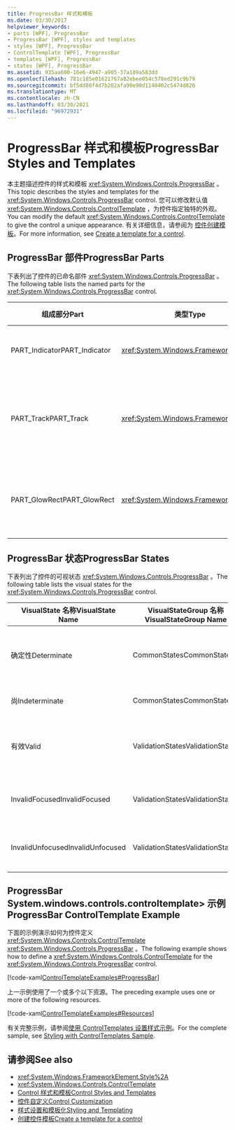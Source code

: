 ```yaml
---
title: ProgressBar 样式和模板
ms.date: 03/30/2017
helpviewer_keywords:
- parts [WPF], ProgressBar
- ProgressBar [WPF], styles and templates
- styles [WPF], ProgressBar
- ControlTemplate [WPF], ProgressBar
- templates [WPF], ProgressBar
- states [WPF], ProgressBar
ms.assetid: 935aa600-16e6-4947-a905-37a189a583dd
ms.openlocfilehash: 781c185e01621767a82ebee054c578ed291c9b79
ms.sourcegitcommit: bf5dd80f4d7b202afa90e90d1148402c5474d826
ms.translationtype: MT
ms.contentlocale: zh-CN
ms.lasthandoff: 03/30/2021
ms.locfileid: "96972931"
---
```

# <a name="progressbar-styles-and-templates"></a><span data-ttu-id="eaa35-102">ProgressBar 样式和模板</span><span class="sxs-lookup"><span data-stu-id="eaa35-102">ProgressBar Styles and Templates</span></span>
<span data-ttu-id="eaa35-103">本主题描述控件的样式和模板 <xref:System.Windows.Controls.ProgressBar> 。</span><span class="sxs-lookup"><span data-stu-id="eaa35-103">This topic describes the styles and templates for the <xref:System.Windows.Controls.ProgressBar> control.</span></span> <span data-ttu-id="eaa35-104">您可以修改默认值 <xref:System.Windows.Controls.ControlTemplate> ，为控件指定独特的外观。</span><span class="sxs-lookup"><span data-stu-id="eaa35-104">You can modify the default <xref:System.Windows.Controls.ControlTemplate> to give the control a unique appearance.</span></span> <span data-ttu-id="eaa35-105">有关详细信息，请参阅为 [控件创建模板](/dotnet/desktop-wpf/themes/how-to-create-apply-template)。</span><span class="sxs-lookup"><span data-stu-id="eaa35-105">For more information, see [Create a template for a control](/dotnet/desktop-wpf/themes/how-to-create-apply-template).</span></span>  
  
## <a name="progressbar-parts"></a><span data-ttu-id="eaa35-106">ProgressBar 部件</span><span class="sxs-lookup"><span data-stu-id="eaa35-106">ProgressBar Parts</span></span>  
 <span data-ttu-id="eaa35-107">下表列出了控件的已命名部件 <xref:System.Windows.Controls.ProgressBar> 。</span><span class="sxs-lookup"><span data-stu-id="eaa35-107">The following table lists the named parts for the <xref:System.Windows.Controls.ProgressBar> control.</span></span>  
  
|<span data-ttu-id="eaa35-108">组成部分</span><span class="sxs-lookup"><span data-stu-id="eaa35-108">Part</span></span>|<span data-ttu-id="eaa35-109">类型</span><span class="sxs-lookup"><span data-stu-id="eaa35-109">Type</span></span>|<span data-ttu-id="eaa35-110">描述</span><span class="sxs-lookup"><span data-stu-id="eaa35-110">Description</span></span>|  
|-|-|-|  
|<span data-ttu-id="eaa35-111">PART_Indicator</span><span class="sxs-lookup"><span data-stu-id="eaa35-111">PART_Indicator</span></span>|<xref:System.Windows.FrameworkElement>|<span data-ttu-id="eaa35-112">指示进度的对象。</span><span class="sxs-lookup"><span data-stu-id="eaa35-112">The object that indicates progress.</span></span>|  
|<span data-ttu-id="eaa35-113">PART_Track</span><span class="sxs-lookup"><span data-stu-id="eaa35-113">PART_Track</span></span>|<xref:System.Windows.FrameworkElement>|<span data-ttu-id="eaa35-114">定义进度指示器的路径的对象。</span><span class="sxs-lookup"><span data-stu-id="eaa35-114">The object that defines the path of the progress indicator.</span></span>|  
|<span data-ttu-id="eaa35-115">PART_GlowRect</span><span class="sxs-lookup"><span data-stu-id="eaa35-115">PART_GlowRect</span></span>|<xref:System.Windows.FrameworkElement>|<span data-ttu-id="eaa35-116">Embellishes 进度栏的对象。</span><span class="sxs-lookup"><span data-stu-id="eaa35-116">An object that embellishes the progress bar.</span></span>|  
  
## <a name="progressbar-states"></a><span data-ttu-id="eaa35-117">ProgressBar 状态</span><span class="sxs-lookup"><span data-stu-id="eaa35-117">ProgressBar States</span></span>  
 <span data-ttu-id="eaa35-118">下表列出了控件的可视状态 <xref:System.Windows.Controls.ProgressBar> 。</span><span class="sxs-lookup"><span data-stu-id="eaa35-118">The following table lists the visual states for the <xref:System.Windows.Controls.ProgressBar> control.</span></span>  
  
|<span data-ttu-id="eaa35-119">VisualState 名称</span><span class="sxs-lookup"><span data-stu-id="eaa35-119">VisualState Name</span></span>|<span data-ttu-id="eaa35-120">VisualStateGroup 名称</span><span class="sxs-lookup"><span data-stu-id="eaa35-120">VisualStateGroup Name</span></span>|<span data-ttu-id="eaa35-121">描述</span><span class="sxs-lookup"><span data-stu-id="eaa35-121">Description</span></span>|  
|----------------------|---------------------------|-----------------|  
|<span data-ttu-id="eaa35-122">确定性</span><span class="sxs-lookup"><span data-stu-id="eaa35-122">Determinate</span></span>|<span data-ttu-id="eaa35-123">CommonStates</span><span class="sxs-lookup"><span data-stu-id="eaa35-123">CommonStates</span></span>|<span data-ttu-id="eaa35-124"><xref:System.Windows.Controls.ProgressBar> 基于属性报告进度 <xref:System.Windows.Controls.Primitives.RangeBase.Value%2A> 。</span><span class="sxs-lookup"><span data-stu-id="eaa35-124"><xref:System.Windows.Controls.ProgressBar> reports progress based on the <xref:System.Windows.Controls.Primitives.RangeBase.Value%2A> property.</span></span>|  
|<span data-ttu-id="eaa35-125">尚</span><span class="sxs-lookup"><span data-stu-id="eaa35-125">Indeterminate</span></span>|<span data-ttu-id="eaa35-126">CommonStates</span><span class="sxs-lookup"><span data-stu-id="eaa35-126">CommonStates</span></span>|<span data-ttu-id="eaa35-127"><xref:System.Windows.Controls.ProgressBar> 使用重复模式报告一般进度。</span><span class="sxs-lookup"><span data-stu-id="eaa35-127"><xref:System.Windows.Controls.ProgressBar> reports generic progress with a repeating pattern.</span></span>|  
|<span data-ttu-id="eaa35-128">有效</span><span class="sxs-lookup"><span data-stu-id="eaa35-128">Valid</span></span>|<span data-ttu-id="eaa35-129">ValidationStates</span><span class="sxs-lookup"><span data-stu-id="eaa35-129">ValidationStates</span></span>|<span data-ttu-id="eaa35-130">控件使用 <xref:System.Windows.Controls.Validation> 类， <xref:System.Windows.Controls.Validation.HasError%2A?displayProperty=nameWithType> 附加属性为 `false` 。</span><span class="sxs-lookup"><span data-stu-id="eaa35-130">The control uses the <xref:System.Windows.Controls.Validation> class and the <xref:System.Windows.Controls.Validation.HasError%2A?displayProperty=nameWithType> attached property is `false`.</span></span>|  
|<span data-ttu-id="eaa35-131">InvalidFocused</span><span class="sxs-lookup"><span data-stu-id="eaa35-131">InvalidFocused</span></span>|<span data-ttu-id="eaa35-132">ValidationStates</span><span class="sxs-lookup"><span data-stu-id="eaa35-132">ValidationStates</span></span>|<span data-ttu-id="eaa35-133"><xref:System.Windows.Controls.Validation.HasError%2A?displayProperty=nameWithType>附加属性是 `true` 控件具有焦点。</span><span class="sxs-lookup"><span data-stu-id="eaa35-133">The <xref:System.Windows.Controls.Validation.HasError%2A?displayProperty=nameWithType> attached property is `true` has the control has focus.</span></span>|  
|<span data-ttu-id="eaa35-134">InvalidUnfocused</span><span class="sxs-lookup"><span data-stu-id="eaa35-134">InvalidUnfocused</span></span>|<span data-ttu-id="eaa35-135">ValidationStates</span><span class="sxs-lookup"><span data-stu-id="eaa35-135">ValidationStates</span></span>|<span data-ttu-id="eaa35-136"><xref:System.Windows.Controls.Validation.HasError%2A?displayProperty=nameWithType>附加属性是 `true` 控件没有焦点。</span><span class="sxs-lookup"><span data-stu-id="eaa35-136">The <xref:System.Windows.Controls.Validation.HasError%2A?displayProperty=nameWithType> attached property is `true` has the control does not have focus.</span></span>|  
  
## <a name="progressbar-controltemplate-example"></a><span data-ttu-id="eaa35-137">ProgressBar System.windows.controls.controltemplate> 示例</span><span class="sxs-lookup"><span data-stu-id="eaa35-137">ProgressBar ControlTemplate Example</span></span>  
 <span data-ttu-id="eaa35-138">下面的示例演示如何为控件定义 <xref:System.Windows.Controls.ControlTemplate> <xref:System.Windows.Controls.ProgressBar> 。</span><span class="sxs-lookup"><span data-stu-id="eaa35-138">The following example shows how to define a <xref:System.Windows.Controls.ControlTemplate> for the <xref:System.Windows.Controls.ProgressBar> control.</span></span>  
  
 [!code-xaml[ControlTemplateExamples#ProgressBar](~/samples/snippets/csharp/VS_Snippets_Wpf/ControlTemplateExamples/CS/resources/progressbar.xaml#progressbar)]  
  
 <span data-ttu-id="eaa35-139">上一示例使用了一个或多个以下资源。</span><span class="sxs-lookup"><span data-stu-id="eaa35-139">The preceding example uses one or more of the following resources.</span></span>  
  
 [!code-xaml[ControlTemplateExamples#Resources](~/samples/snippets/csharp/VS_Snippets_Wpf/ControlTemplateExamples/CS/resources/shared.xaml#resources)]  
  
 <span data-ttu-id="eaa35-140">有关完整示例，请参阅[使用 ControlTemplates 设置样式示例](https://github.com/Microsoft/WPF-Samples/tree/master/Styles%20&%20Templates/IntroToStylingAndTemplating)。</span><span class="sxs-lookup"><span data-stu-id="eaa35-140">For the complete sample, see [Styling with ControlTemplates Sample](https://github.com/Microsoft/WPF-Samples/tree/master/Styles%20&%20Templates/IntroToStylingAndTemplating).</span></span>  
  
## <a name="see-also"></a><span data-ttu-id="eaa35-141">请参阅</span><span class="sxs-lookup"><span data-stu-id="eaa35-141">See also</span></span>

- <xref:System.Windows.FrameworkElement.Style%2A>
- <xref:System.Windows.Controls.ControlTemplate>
- [<span data-ttu-id="eaa35-142">Control 样式和模板</span><span class="sxs-lookup"><span data-stu-id="eaa35-142">Control Styles and Templates</span></span>](control-styles-and-templates.md)
- [<span data-ttu-id="eaa35-143">控件自定义</span><span class="sxs-lookup"><span data-stu-id="eaa35-143">Control Customization</span></span>](control-customization.md)
- [<span data-ttu-id="eaa35-144">样式设置和模板化</span><span class="sxs-lookup"><span data-stu-id="eaa35-144">Styling and Templating</span></span>](/dotnet/desktop-wpf/fundamentals/styles-templates-overview)
- [<span data-ttu-id="eaa35-145">创建控件模板</span><span class="sxs-lookup"><span data-stu-id="eaa35-145">Create a template for a control</span></span>](/dotnet/desktop-wpf/themes/how-to-create-apply-template)
